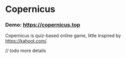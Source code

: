 # Copernicus

### Demo: https://copernicus.top

Copernicus is quiz-based online game, little inspired by https://kahoot.com/.

// todo more details
